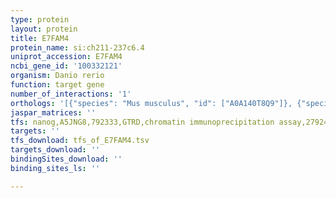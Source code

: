 ```yaml
---
type: protein
layout: protein
title: E7FAM4
protein_name: si:ch211-237c6.4
uniprot_accession: E7FAM4
ncbi_gene_id: '100332121'
organism: Danio rerio
function: target gene
number_of_interactions: '1'
orthologs: '[{"species": "Mus musculus", "id": ["A0A140T8Q9"]}, {"species": "Rattus norvegicus", "id": ["<a href=\"/protein/f1m5q2\">F1M5Q2</a>"]}]'
jaspar_matrices: ''
tfs: nanog,A5JNG8,792333,GTRD,chromatin immunoprecipitation assay,27924024%5Buid%5D,No
targets: ''
tfs_download: tfs_of_E7FAM4.tsv
targets_download: ''
bindingSites_download: ''
binding_sites_ls: ''

---
```

